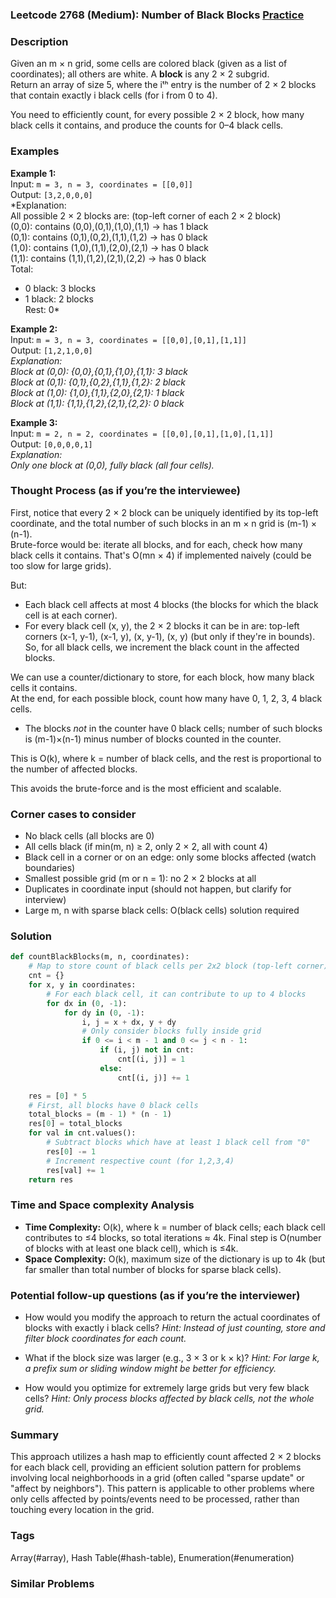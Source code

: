 ### Leetcode 2768 (Medium): Number of Black Blocks [Practice](https://leetcode.com/problems/number-of-black-blocks)

### Description  
Given an m × n grid, some cells are colored black (given as a list of coordinates); all others are white. A **block** is any 2 × 2 subgrid.  
Return an array of size 5, where the iᵗʰ entry is the number of 2 × 2 blocks that contain exactly i black cells (for i from 0 to 4).  

You need to efficiently count, for every possible 2 × 2 block, how many black cells it contains, and produce the counts for 0–4 black cells.

### Examples  

**Example 1:**  
Input: `m = 3, n = 3, coordinates = [[0,0]]`  
Output: `[3,2,0,0,0]`  
*Explanation:  
All possible 2 × 2 blocks are: (top-left corner of each 2 × 2 block)  
(0,0): contains (0,0),(0,1),(1,0),(1,1) → has 1 black  
(0,1): contains (0,1),(0,2),(1,1),(1,2) → has 0 black  
(1,0): contains (1,0),(1,1),(2,0),(2,1) → has 0 black  
(1,1): contains (1,1),(1,2),(2,1),(2,2) → has 0 black  
Total:  
- 0 black: 3 blocks  
- 1 black: 2 blocks  
Rest: 0*

**Example 2:**  
Input: `m = 3, n = 3, coordinates = [[0,0],[0,1],[1,1]]`  
Output: `[1,2,1,0,0]`  
*Explanation:  
Block at (0,0): {0,0},{0,1},{1,0},{1,1}: 3 black  
Block at (0,1): {0,1},{0,2},{1,1},{1,2}: 2 black  
Block at (1,0): {1,0},{1,1},{2,0},{2,1}: 1 black  
Block at (1,1): {1,1},{1,2},{2,1},{2,2}: 0 black*

**Example 3:**  
Input: `m = 2, n = 2, coordinates = [[0,0],[0,1],[1,0],[1,1]]`  
Output: `[0,0,0,0,1]`  
*Explanation:  
Only one block at (0,0), fully black (all four cells).*


### Thought Process (as if you’re the interviewee)  

First, notice that every 2 × 2 block can be uniquely identified by its top-left coordinate, and the total number of such blocks in an m × n grid is (m-1) × (n-1).  
Brute-force would be: iterate all blocks, and for each, check how many black cells it contains. That's O(mn × 4) if implemented naively (could be too slow for large grids).

But:  
- Each black cell affects at most 4 blocks (the blocks for which the black cell is at each corner).  
- For every black cell (x, y), the 2 × 2 blocks it can be in are: top-left corners (x-1, y-1), (x-1, y), (x, y-1), (x, y) (but only if they're in bounds).  
So, for all black cells, we increment the black count in the affected blocks.

We can use a counter/dictionary to store, for each block, how many black cells it contains.  
At the end, for each possible block, count how many have 0, 1, 2, 3, 4 black cells.  
- The blocks *not* in the counter have 0 black cells; number of such blocks is (m-1)×(n-1) minus number of blocks counted in the counter.

This is O(k), where k = number of black cells, and the rest is proportional to the number of affected blocks.

This avoids the brute-force and is the most efficient and scalable.

### Corner cases to consider  
- No black cells (all blocks are 0)
- All cells black (if min(m, n) ≥ 2, only 2 × 2, all with count 4)
- Black cell in a corner or on an edge: only some blocks affected (watch boundaries)
- Smallest possible grid (m or n = 1): no 2 × 2 blocks at all
- Duplicates in coordinate input (should not happen, but clarify for interview)
- Large m, n with sparse black cells: O(black cells) solution required

### Solution

```python
def countBlackBlocks(m, n, coordinates):
    # Map to store count of black cells per 2x2 block (top-left corner)
    cnt = {}
    for x, y in coordinates:
        # For each black cell, it can contribute to up to 4 blocks
        for dx in (0, -1):
            for dy in (0, -1):
                i, j = x + dx, y + dy
                # Only consider blocks fully inside grid
                if 0 <= i < m - 1 and 0 <= j < n - 1:
                    if (i, j) not in cnt:
                        cnt[(i, j)] = 1
                    else:
                        cnt[(i, j)] += 1

    res = [0] * 5
    # First, all blocks have 0 black cells
    total_blocks = (m - 1) * (n - 1)
    res[0] = total_blocks
    for val in cnt.values():
        # Subtract blocks which have at least 1 black cell from "0"
        res[0] -= 1
        # Increment respective count (for 1,2,3,4)
        res[val] += 1
    return res
```

### Time and Space complexity Analysis  

- **Time Complexity:** O(k), where k = number of black cells; each black cell contributes to ≤4 blocks, so total iterations ≈ 4k. Final step is O(number of blocks with at least one black cell), which is ≤4k.
- **Space Complexity:** O(k), maximum size of the dictionary is up to 4k (but far smaller than total number of blocks for sparse black cells).

### Potential follow-up questions (as if you’re the interviewer)  

- How would you modify the approach to return the actual coordinates of blocks with exactly i black cells?
  *Hint: Instead of just counting, store and filter block coordinates for each count.*

- What if the block size was larger (e.g., 3 × 3 or k × k)?
  *Hint: For large k, a prefix sum or sliding window might be better for efficiency.*

- How would you optimize for extremely large grids but very few black cells?
  *Hint: Only process blocks affected by black cells, not the whole grid.*


### Summary
This approach utilizes a hash map to efficiently count affected 2 × 2 blocks for each black cell, providing an efficient solution pattern for problems involving local neighborhoods in a grid (often called "sparse update" or "affect by neighbors"). This pattern is applicable to other problems where only cells affected by points/events need to be processed, rather than touching every location in the grid.

### Tags
Array(#array), Hash Table(#hash-table), Enumeration(#enumeration)

### Similar Problems
